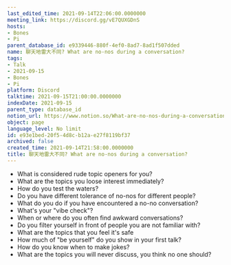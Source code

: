 ```yaml
---
last_edited_time: 2021-09-14T22:06:00.0000000
meeting_link: https://discord.gg/vE7QUXGDnS
hosts:
- Bones
- Pi
parent_database_id: e9339446-880f-4ef0-8ad7-8ad1f507dded
name: 聊天地雷大不同? What are no-nos during a conversation?
tags:
- Talk
- 2021-09-15
- Bones
- Pi
platform: Discord
talktime: 2021-09-15T21:00:00.0000000
indexDate: 2021-09-15
parent_type: database_id
notion_url: https://www.notion.so/What-are-no-nos-during-a-conversation-e93e1bed20f54d8cb12ae27f8119bf37
object: page
language_level: No limit
id: e93e1bed-20f5-4d8c-b12a-e27f8119bf37
archived: false
created_time: 2021-09-14T21:58:00.0000000
title: 聊天地雷大不同? What are no-nos during a conversation?
---
```



   - What is considered rude topic openers for you?
   - What are the topics you loose interest immediately?
   - How do you test the waters?
   - Do you have different tolerance of no-nos for different people?
   - What do you do if you have encountered a no-no conversation? 
   - What's your "vibe check"?
   - When or where do you often find awkward conversations?
   - Do you filter yourself in front of people you are not familiar with?
   - What are the topics that you feel it's safe
   - How much of "be yourself" do you show in your first talk?
   - How do you know when to make jokes?
   - What are the topics you will never discuss, you think no one should?










